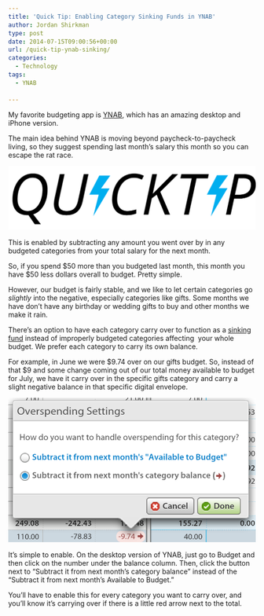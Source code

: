 ```yaml
---
title: 'Quick Tip: Enabling Category Sinking Funds in YNAB'
author: Jordan Shirkman
type: post
date: 2014-07-15T09:00:56+00:00
url: /quick-tip-ynab-sinking/
categories:
  - Technology
tags:
  - YNAB

---
```

My favorite budgeting app is [YNAB](https://jshirk.com/blog/ynab/), which has an amazing desktop and iPhone version.

The main idea behind YNAB is moving beyond paycheck-to-paycheck living, so they suggest spending last month’s salary this month so you can escape the rat race.

![Image](/static/images/quick-tip-logo.jpeg) 

This is enabled by subtracting any amount you went over by in any budgeted categories from your total salary for the next month.

So, if you spend $50 more than you budgeted last month, this month you have $50 less dollars overall to budget. Pretty simple.

However, our budget is fairly stable, and we like to let certain categories go _slightly_ into the negative, especially categories like gifts. Some months we have don’t have any birthday or wedding gifts to buy and other months we make it rain.

There’s an option to have each category carry over to function as a [sinking fund](http://en.wikipedia.org/wiki/Sinking_fund) instead of improperly budgeted categories affecting  your whole budget. We prefer each category to carry its own balance.

For example, in June we were $9.74 over on our gifts budget. So, instead of that $9 and some change coming out of our total money available to budget for July, we have it carry over in the specific gifts category and carry a slight negative balance in that specific digital envelope.

![Image](/static/images/Screen-Shot-2014-07-14-at-10.27.14-PM.jpeg) 

It’s simple to enable. On the desktop version of YNAB, just go to Budget and then click on the number under the balance column. Then, click the button next to “Subtract it from next month’s category balance” instead of the “Subtract it from next month’s Available to Budget.”

You’ll have to enable this for every category you want to carry over, and you’ll know it’s carrying over if there is a little red arrow next to the total.
